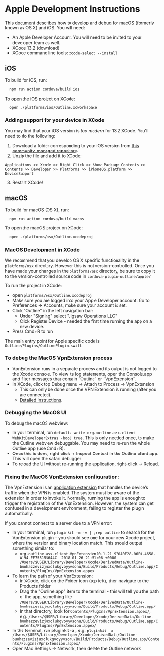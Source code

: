 # Apple Development Instructions

This document describes how to develop and debug for macOS (formerly known as OS X) and iOS. You will need:

- An Apple Developer Account. You will need to be invited to your developer team as well.
- XCode 13.2 ([download](https://developer.apple.com/xcode/))
- XCode command line tools: `xcode-select --install`

## iOS

To build for iOS, run:

```sh
  npm run action cordova/build ios
```

To open the iOS project on XCode:

```sh
  open ./platforms/ios/Outline.xcworkspace
```

### Adding support for your device in XCode

You may find that your iOS version is _too modern_ for 13.2 XCode. You'll need to do the following:

1. Download a folder corresponding to your iOS version from [this community-managed repository](https://github.com/iGhibli/iOS-DeviceSupport/tree/master/DeviceSupport).
2. Unzip the file and add it to XCode:

```
Applications >> Xcode >> Right Click >> Show Package Contents >> Contents >> Developer >> Platforms >> iPhoneOS.platform >> DeviceSupport
```

3. Restart XCode!

## macOS

To build for macOS (OS X), run:

```sh
  npm run action cordova/build macos
```

To open the macOS project on XCode:

```sh
  open ./platforms/osx/Outline.xcodeproj
```

### MacOS Development in XCode

We recommend that you develop OS X specific functionality in the `platforms/osx` directory.  However this is not version-controlled.  Once you have made your changes in the `platforms/osx` directory, be sure to copy it to the version-controlled source code in `cordova-plugin-outline/apple/`

To run the project in XCode:

* open `platforms/osx/Outline.xcodeproj`
* Make sure you are logged into your Apple Developer account.  Go to Preferences → Accounts, make sure your account is set.
* Click "Outline" in the left navigation bar:
  * Under "Signing" select "Jigsaw Operations LLC"
  * Click Register Device - needed the first time running the app on a new device.
* Press Cmd+R to run

The main entry point for Apple specific code is `Outline/Plugins/OutlinePlugin.swift`

### To debug the MacOS VpnExtension process

* VpnExtension runs in a separate process and its output is not logged to the Xcode console. To view its log statements, open the Console.app and filter messages that contain "Outline" or “VpnExtension”.
* In XCode, click top Debug menu → Attach to Process → VpnExtension
  * This can only be done once the VPN Extension is running (after you are connected).
  * [Detailed instructions](https://developer.apple.com/library/content/documentation/General/Conceptual/ExtensibilityPG/ExtensionCreation.html#//apple_ref/doc/uid/TP40014214-CH5-SW8).

### Debugging the MacOS UI

To debug the macOS webview:

* In your terminal, run `defaults write org.outline.osx.client WebKitDeveloperExtras -bool true`.  This is only needed once, to make the Outline webview debuggable.  You may need to re-run the whole Outline app (use Cmd+R).
* Once this is done, right click → Inspect Context in the Outline client app. This will open the safari debugger
* To reload the UI without re-running the application, right-click → Reload.

### Fixing the MacOS VpnExtension configuration:

The VpnExtension is an [application extension](https://developer.apple.com/library/content/documentation/General/Conceptual/ExtensibilityPG/) that handles the device’s traffic when the VPN is enabled. The system must be aware of the extension in order to invoke it. Normally, running the app is enough to trigger the registration of the VpnExtension. However, the system can get confused in a development environment, failing to register the plugin automatically.

If you cannot connect to a server due to a VPN error:

* In your terminal, run `pluginkit -m -v | grep outline` to search for the VpnExtension plugin - you should see one for your new Xcode project, where the version and binary location match.  This should output something similar to:
  * `org.outline.osx.client.VpnExtension(0.1.2) 970A0E28-06F0-4658-A194-EE755155644C  2018-01-26 21:51:06 +0000 /Users/$USER/Library/Developer/Xcode/DerivedData/Outline-buohazzevizjuxclukgvoyyvsonu/Build/Products/Debug/Outline.app/Contents/PlugIns/VpnExtension.appex`
* To learn the path of your VpnExtension:
  * In XCode, click on the Folder Icon (top left), then navigate to the Products folder
  * Drag the "Outline.app" item to the terminal - this will tell you the path of the app, something like `/Users/$USER/Library/Developer/Xcode/DerivedData/Outline-buohazzevizjuxclukgvoyyvsonu/Build/Products/Debug/Outline.app/`
  * In that directory, look for `Contents/PlugIns/VpnExtension.appex/`, e.g. `/Users/$USER/Library/Developer/Xcode/DerivedData/Outline-buohazzevizjuxclukgvoyyvsonu/Build/Products/Debug/Outline.app/Contents/PlugIns/VpnExtension.appex/`
* In the terminal, run pluginkit -a <your appex file>, e.g. `pluginkit -a /Users/$USER/Library/Developer/Xcode/DerivedData/Outline-buohazzevizjuxclukgvoyyvsonu/Build/Products/Debug/Outline.app/Contents/PlugIns/VpnExtension.appex/`
* Open Mac Settings → Network, then delete the Outline network
